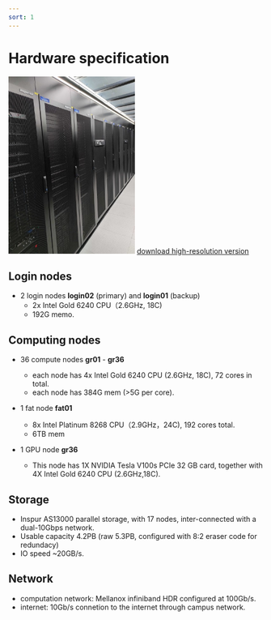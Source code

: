 ```yaml
---
sort: 1
---
```


# Hardware specification
<img src="imgs/gravitypic.jpg" width="250" height="350"/> [download high-resolution version](https://github.com/gravity-doc/gravity-doc.github.io/blob/master/imgs/gravity.jpg)

## Login nodes
- 2 login nodes **login02** (primary) and **login01** (backup)
   - 2x Intel Gold 6240 CPU（2.6GHz, 18C)
   - 192G memo.

## Computing nodes
- 36 compute nodes **gr01** - **gr36**
    - each node has 4x Intel Gold 6240 CPU (2.6GHz, 18C), 72 cores in total.
    - each node has 384G mem (>5G per core).
    
- 1 fat node **fat01**
    - 8x Intel Platinum 8268 CPU（2.9GHz，24C), 192 cores total.
    - 6TB mem
- 1 GPU node **gr36**
    - This node has 1X NVIDIA Tesla V100s PCIe 32 GB card, together with 4X Intel Gold 6240 CPU (2.6GHz,18C). 
    

## Storage
- Inspur AS13000 parallel storage, with 17 nodes, inter-connected with a dual-10Gbps network. 
- Usable capacity 4.2PB (raw 5.3PB, configured with 8:2 eraser code for redundacy)
- IO speed ~20GB/s.

## Network
- computation network: Mellanox infiniband HDR configured at 100Gb/s.
- internet: 10Gb/s connetion to the internet through campus network.




